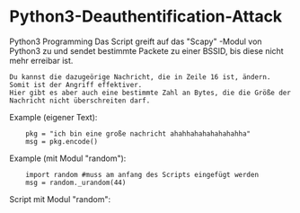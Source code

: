 # Python3-Deauthentification-Attack
Python3 Programming 
Das Script greift auf das "Scapy" -Modul von Python3 zu und sendet bestimmte Packete zu einer BSSID, bis diese nicht mehr 
erreibar ist.


    Du kannst die dazugeörige Nachricht, die in Zeile 16 ist, ändern. Somit ist der Angriff effektiver.
    Hier gibt es aber auch eine bestimmte Zahl an Bytes, die die Größe der Nachricht nicht überschreiten darf.
    
    
Example (eigener Text):
        
        pkg = "ich bin eine große nachricht ahahhahahahahahahha"
        msg = pkg.encode()
    
Example (mit Modul "random"):
        
        import random #muss am anfang des Scripts eingefügt werden
        msg = random._urandom(44)
    

Script mit Modul "random":

